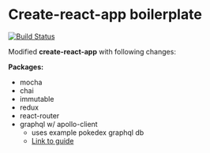 # Create-react-app boilerplate
[![Build Status](https://travis-ci.org/wasong/cra-bp.svg?branch=master)](https://travis-ci.org/wasong/cra-bp)

Modified **create-react-app** with following changes:

**Packages:**
- mocha
- chai
- immutable
- redux
- react-router
- graphql w/ apollo-client
  - uses example pokedex graphql db
  - [Link to guide](http://dev.apollodata.com/react/index.html)
